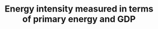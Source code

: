 ---
actual_indicator_available: Total Primary Energy Consumption per Real Dollar of GDP
  (Thousand Btu per Chained (2009) Dollar)
actual_indicator_available_description: From Table 1.7 of the  Energy Information
  Administration's Monthly Energy Review
computation_units: Energy intensity, defined as  thousand Btu per chained (2009) dollar
data_non_statistical: false
date_metadata_updated: '2017-09-21'
date_of_national_source_publication: AUGUST 2017
disaggregation_categories: N/A
disaggregation_geography: National
goal_meta_link: http://unstats.un.org/sdgs/files/metadata-compilation/Metadata-Goal-7.pdf
graph_title: US Total Primary Energy Consumption per Real Dollar of GDP (Thousand
  Btu per Chained (2009) Dollar)
graph_type: line
has_metadata: true
indicator: 7.3.1
indicator_definition: Primary energy intensity is obtained by dividing total primary
  energy supply over gross domestic product. Total primary energy supply, as defined
  by the IEA, is made up of production plus net imports minus international marine
  and aviation bunkers plus-stock changes. For international comparison purposes,
  GDP is measured in constant terms at purchasing power parity.
indicator_name: Energy intensity measured in terms of primary energy and GDP
indicator_sort_order: 07-03-01
indicator_variable: tot_prm_eny_con_dol_gdp
layout: indicator
method_of_computation: Calculated as energy consumption divided by U.S. gross domestic
  product in chained (2009) dollars
national_geographical_coverage: United States
periodicity: Annual provided, monthly data also available
permalink: /7-3-1/
published: true
rationale_interpretation: Energy intensity is an indication of how much energy is
  used to produce one unit of economic output. It is a proxy of the efficiency with
  which an economy is able to use energy to produce economic output. A lower ratio
  indicates that less energy is used to produce one unit of output.
reporting_status: complete
scheduled_update_by_national_source: MARCH 2018
sdg_goal: 7
source_active_1: true
source_agency_staff_email_1: maggie.woodward@eia.gov
source_agency_staff_name_1: Maggie Woodward
source_agency_survey_dataset_1: Energy Information Agency
source_notes_1: null
source_organisation_1: Energy Information Agency
source_title_1: null
source_url_1: http://www.eia.gov/totalenergy/data/monthly/
target: By 2030, double the global rate of improvement in energy efficiency.
target_id: '7.3'
time_period: 1949-2016 available
title: Energy intensity measured in terms of primary energy and GDP
un_custodial_agency: 'UNSD, IEA (Partnering Agencies: World Bank, UN Energy)'
un_designated_tier: '1'
variable_description: null
variable_notes: null
---